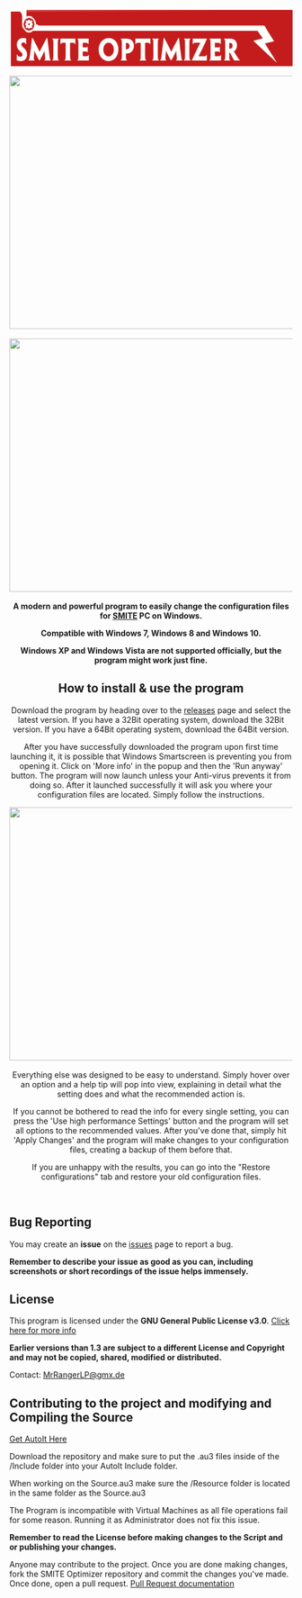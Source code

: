 <p align="center">
 <img width="600" height="100" src="https://raw.githubusercontent.com/MeteorTheLizard/SMITE-Optimizer-Update/master/SO_Logo.gif">
</p>
<p align="center">
 <img width="810" height="450" src="https://i.imgur.com/RiozPk0.png" />
</p>
<p align="center">
 <img width="810" height="450" src="https://i.imgur.com/f4MHc3D.png" />
</p>

<p align="center"> <strong>A modern and powerful program to easily change the configuration files for <a href="https://www.smitegame.com/play-for-free/?ref=Meteor">SMITE</a> PC on Windows.</strong></p>
<p align="center"> <strong>Compatible with Windows 7, Windows 8 and Windows 10.</strong></p>
<p align="center"> <strong>Windows XP and Windows Vista are not supported officially, but the program might work just fine.</strong></p>

<h2 align="center"><strong>How to install & use the program</strong></h2>

<p align="center">Download the program by heading over to the <a href="https://github.com/MeteorTheLizard/SMITE-Optimizer/releases">releases</a> page and select the latest version. If you have a 32Bit operating system, download the 32Bit version. If you have a 64Bit operating system, download the 64Bit version.</p>

<p align="center">After you have successfully downloaded the program upon first time launching it, it is possible that Windows Smartscreen is preventing you from opening it. Click on 'More info' in the popup and then the 'Run anyway' button. The program will now launch unless your Anti-virus prevents it from doing so. After it launched successfully it will ask you where your configuration files are located. Simply follow the instructions.</p>

<p align="center">
 <img width="810" height="450" src="https://i.imgur.com/gyiW11V.png" />
</p>

<p align="center">Everything else was designed to be easy to understand. Simply hover over an option and a help tip will pop into view, explaining in detail what the setting does and what the recommended action is.</p>

<p align="center">If you cannot be bothered to read the info for every single setting, you can press the 'Use high performance Settings' button and the program will set all options to the recommended values. After you've done that, simply hit 'Apply Changes' and the program will make changes to your configuration files, creating a backup of them before that.</p>

<p align="center">If you are unhappy with the results, you can go into the "Restore configurations" tab and restore your old configuration files.</p>

<br>

<h2><strong>Bug Reporting</strong></h2>
 
You may create an <strong>issue</strong> on the <a href="https://github.com/MeteorTheLizard/SMITE-Optimizer/issues">issues</a> page to report a bug.

<strong>Remember to describe your issue as good as you can, including screenshots or short recordings of the issue helps immensely.</strong>
  
 ## License

This program is licensed under the <strong>GNU General Public License v3.0</strong>. <a href="https://github.com/MeteorTheLizard/SMITE-Optimizer/blob/master/LICENSE">Click here for more info</a>

<strong>Earlier versions than 1.3 are subject to a different License and Copyright and may not be copied, shared, modified or distributed.</strong>

Contact: MrRangerLP@gmx.de
 
 ## Contributing to the project and modifying and Compiling the Source
  
[Get AutoIt Here](https://www.autoitscript.com/site/autoit-script-editor/downloads/)

Download the repository and make sure to put the .au3 files inside of the /Include folder into your AutoIt Include folder.

When working on the Source.au3 make sure the /Resource folder is located in the same folder as the Source.au3

The Program is incompatible with Virtual Machines as all file operations fail for some reason. Running it as Administrator does not fix this issue.

<strong>Remember to read the License before making changes to the Script and or publishing your changes.</strong>

Anyone may contribute to the project. Once you are done making changes, fork the SMITE Optimizer repository and commit the changes you've made. Once done, open a pull request. [Pull Request documentation](https://docs.github.com/en/github/collaborating-with-issues-and-pull-requests/about-pull-requests)
